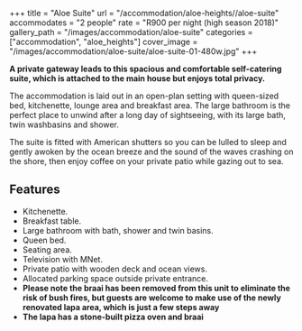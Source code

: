 +++
title = "Aloe Suite"
url = "/accommodation/aloe-heights//aloe-suite"
accommodates = "2 people"
rate = "R900 per night (high season 2018)"
gallery_path = "/images/accommodation/aloe-suite"
categories = ["accommodation", "aloe_heights"]
cover_image = "/images/accommodation/aloe-suite/aloe-suite-01-480w.jpg"
+++

**A private gateway leads to this spacious and comfortable self-catering suite, which is attached to the main house but enjoys total privacy.**

The accommodation is laid out in an open-plan setting with queen-sized bed, kitchenette, lounge area and breakfast area. The large bathroom is the perfect place to unwind after a long day of sightseeing, with its large bath, twin washbasins and shower.

The suite is fitted with American shutters so you can be lulled to sleep and gently awoken by the ocean breeze and the sound of the waves crashing on the shore, then enjoy coffee on your private patio while gazing out to sea.

## Features

*   Kitchenette.
*   Breakfast table.
*   Large bathroom with bath, shower and twin basins.
*   Queen bed.
*   Seating area.
*   Television with MNet.
*   Private patio with wooden deck and ocean views.
*   Allocated parking space outside private entrance.
*   **Please note the braai has been removed from this unit to eliminate the risk of bush fires, but guests are welcome to make use of the newly renovated lapa area, which is just a few steps away**
*   **The lapa has a stone-built pizza oven and braai**